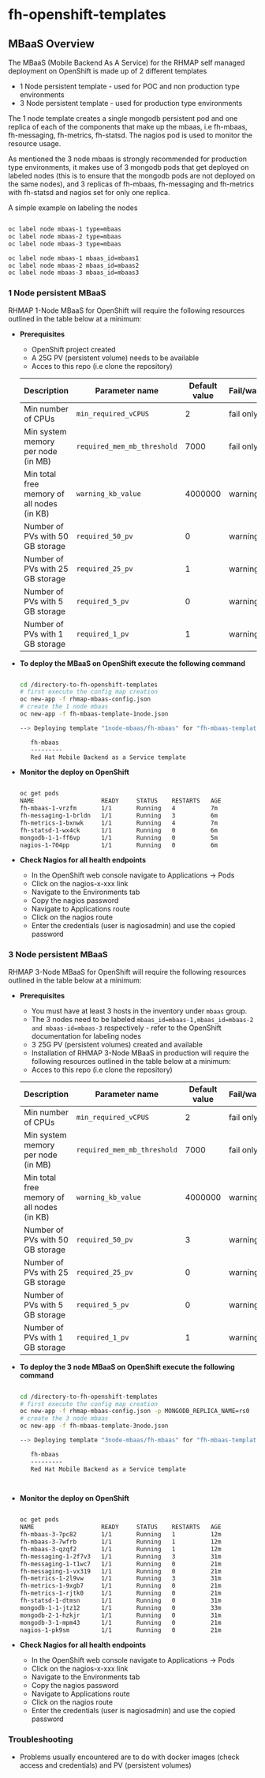 # fh-openshift-templates

## MBaaS Overview 

The MBaaS (Mobile Backend As A Service) for the RHMAP self managed deployment on OpenShift is made up of 2 different templates

- 1 Node persistent template - used for POC and non production type environments
- 3 Node persistent template - used for production type environments

The 1 node template creates a single mongodb persistent pod and one replica of each of the components that make up the mbaas, i.e fh-mbaas, fh-messaging, fh-metrics, fh-statsd. The nagios pod is used to monitor the resource usage.

As mentioned the 3 node mbaas is strongly recommended for production type environments, it makes use of 3 mongodb pods that get deployed on labeled nodes (this is to ensure that the mongodb pods are not deployed on the same nodes), and 3 replicas of fh-mbaas, fh-messaging and fh-metrics with fh-statsd and nagios set for only one replica.

A simple example on labeling the nodes

```bash

oc label node mbaas-1 type=mbaas
oc label node mbaas-2 type=mbaas
oc label node mbaas-3 type=mbaas

oc label node mbaas-1 mbaas_id=mbaas1
oc label node mbaas-2 mbaas_id=mbaas2
oc label node mbaas-3 mbaas_id=mbaas3

```

### 1 Node persistent MBaaS

RHMAP 1-Node MBaaS for OpenShift will require the following resources outlined in the table below at a minimum:

- **Prerequisites**
    - OpenShift project created 
    - A 25G PV (persistent volume) needs to be available
    - Acces to this repo (i.e clone the repository)



	|  Description                               | Parameter name               | Default value           | Fail/warning/recommended             |
	|--------------------------------------------|------------------------------|-------------------------|--------------------------------------|
	| Min number of CPUs                         | `min_required_vCPUS`         | 2                       | fail only in strict_mode             |
	| Min system memory per node (in MB)         | `required_mem_mb_threshold`  | 7000                    | fail only in strict_mode             |
	| Min total free memory of all nodes (in KB) | `warning_kb_value`           | 4000000                 | warning                              |
	| Number of PVs with 50 GB storage           | `required_50_pv`             | 0                       | warning                              |
	| Number of PVs with 25 GB storage           | `required_25_pv`             | 1                       | warning                              |
	| Number of PVs with  5 GB storage           | `required_5_pv`              | 0                       | warning                              |
	| Number of PVs with  1 GB storage           | `required_1_pv`              | 1                       | warning                              |



- **To deploy the MBaaS on OpenShift execute the following command**

  ```bash
  
  cd /directory-to-fh-openshift-templates
  # first execute the config map creation
  oc new-app -f rhmap-mbaas-config.json
  # create the 1 node mbaas
  oc new-app -f fh-mbaas-template-1node.json 

  --> Deploying template "1node-mbaas/fh-mbaas" for "fh-mbaas-template-1node.json" to project 1node-mbaas

     fh-mbaas
     ---------
     Red Hat Mobile Backend as a Service template
  

  ``` 
- **Monitor the deploy on OpenShift**

  ```bash
  
  oc get pods
  NAME                   READY     STATUS    RESTARTS   AGE
  fh-mbaas-1-vrzfm       1/1       Running   4          7m
  fh-messaging-1-brldn   1/1       Running   3          6m
  fh-metrics-1-bxnwk     1/1       Running   4          7m
  fh-statsd-1-wx4ck      1/1       Running   0          6m
  mongodb-1-1-ff6vp      1/1       Running   0          5m
  nagios-1-704pp         1/1       Running   0          6m
  

  ```

- **Check Nagios for all health endpoints**

    - In the OpenShift web console navigate to Applications -> Pods
    - Click on the nagios-x-xxx link
    - Navigate to the Environments tab
    - Copy the nagios password
    - Navigate to Applications route
    - Click on the nagios route
    - Enter the credentials (user is nagiosadmin) and use the copied password



### 3 Node persistent MBaaS

RHMAP 3-Node MBaaS for OpenShift will require the following resources outlined in the table below at a minimum:

- **Prerequisites**
    - You must have at least 3 hosts in the inventory under `mbaas` group.
    - The 3 nodes need to be labeled `mbaas_id=mbaas-1,mbaas_id=mbaas-2 and mbaas-id=mbaas-3` respectively - refer to the OpenShift documentation for labeling nodes
    - 3 25G PV (persistent volumes) created and available
    - Installation of RHMAP 3-Node MBaaS in production will require the following resources outlined in the table below at a minimum:
    - Acces to this repo (i.e clone the repository)



	|  Description                               | Parameter name               | Default value           | Fail/warning/recommended             |
	|--------------------------------------------|------------------------------|-------------------------|--------------------------------------|
	| Min number of CPUs                         | `min_required_vCPUS`         | 2                       | fail only in strict_mode             |
	| Min system memory per node (in MB)         | `required_mem_mb_threshold`  | 7000                    | fail only in strict_mode             |
	| Min total free memory of all nodes (in KB) | `warning_kb_value`           | 4000000                 | warning                              |
	| Number of PVs with 50 GB storage           | `required_50_pv`             | 3                       | warning                              |
	| Number of PVs with 25 GB storage           | `required_25_pv`             | 0                       | warning                              |
	| Number of PVs with  5 GB storage           | `required_5_pv`              | 0                       | warning                              |
	| Number of PVs with  1 GB storage           | `required_1_pv`              | 1                       | warning                              |



- **To deploy the 3 node MBaaS on OpenShift execute the following command**

  ```bash
  
  cd /directory-to-fh-openshift-templates
  # first execute the config map creation
  oc new-app -f rhmap-mbaas-config.json -p MONGODB_REPLICA_NAME=rs0
  # create the 3 node mbaas
  oc new-app -f fh-mbaas-template-3node.json 

  --> Deploying template "3node-mbaas/fh-mbaas" for "fh-mbaas-template-3node.json" to project 3node-mbaas

     fh-mbaas
     ---------
     Red Hat Mobile Backend as a Service template

        
    ```

- **Monitor the deploy on OpenShift**

  ```bash
  
  oc get pods
  NAME                   READY     STATUS    RESTARTS   AGE
  fh-mbaas-3-7pc82       1/1       Running   1          12m
  fh-mbaas-3-7wfrb       1/1       Running   1          12m
  fh-mbaas-3-qzqf2       1/1       Running   1          12m
  fh-messaging-1-2f7v3   1/1       Running   3          31m
  fh-messaging-1-t1wc7   1/1       Running   0          21m
  fh-messaging-1-vx319   1/1       Running   0          21m
  fh-metrics-1-2l9vw     1/1       Running   3          31m
  fh-metrics-1-9xgb7     1/1       Running   0          21m
  fh-metrics-1-rjtk0     1/1       Running   0          21m
  fh-statsd-1-dtmsn      1/1       Running   0          31m
  mongodb-1-1-jtz12      1/1       Running   0          33m
  mongodb-2-1-hzkjr      1/1       Running   0          31m
  mongodb-3-1-mpm43      1/1       Running   0          21m
  nagios-1-pk9sm         1/1       Running   0          21m 

  ```

- **Check Nagios for all health endpoints**

    - In the OpenShift web console navigate to Applications -> Pods
    - Click on the nagios-x-xxx link
    - Navigate to the Environments tab
    - Copy the nagios password
    - Navigate to Applications route
    - Click on the nagios route
    - Enter the credentials (user is nagiosadmin) and use the copied password


### Troubleshooting
- Problems usually encountered are to do with docker images (check access and credentials) and PV (persistent volumes)
